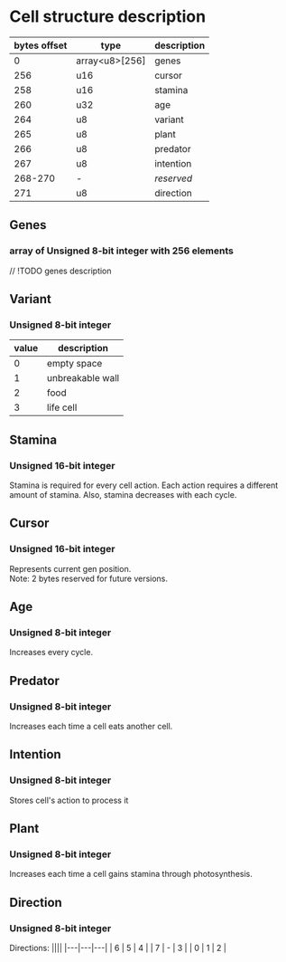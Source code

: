 # Cell structure description

| bytes offset | type             | description |
| ------------ | ---------------- | ----------- |
| 0            | array\<u8\>[256] | genes       | 
| 256          | u16              | cursor      |
| 258          | u16              | stamina     |
| 260          | u32              | age         |
| 264          | u8               | variant     |
| 265          | u8               | plant       |
| 266          | u8               | predator    |
| 267          | u8               | intention   |
| 268-270      | -                | *reserved*  |
| 271          | u8               | direction   |


## Genes
### array of Unsigned 8-bit integer with 256 elements
// !TODO genes description


## Variant
### Unsigned 8-bit integer
| value | description      |
| ----- | ---------------- |
| 0     | empty space      |
| 1     | unbreakable wall |
| 2     | food             |
| 3     | life cell        |


## Stamina
### Unsigned 16-bit integer  
Stamina is required for every cell action. Each action requires a different amount of stamina. Also, stamina decreases with each cycle.


## Cursor
### Unsigned 16-bit integer
Represents current gen position.  
Note: 2 bytes reserved for future versions.


## Age
### Unsigned 8-bit integer
Increases every cycle.


## Predator
### Unsigned 8-bit integer
Increases each time a cell eats another cell.


## Intention
### Unsigned 8-bit integer
Stores cell's action to process it


## Plant
### Unsigned 8-bit integer
Increases each time a cell gains stamina through photosynthesis.


## Direction
### Unsigned 8-bit integer
Directions:
||||
|---|---|---|
| 6 | 5 | 4 |
| 7 | - | 3 |
| 0 | 1 | 2 |
